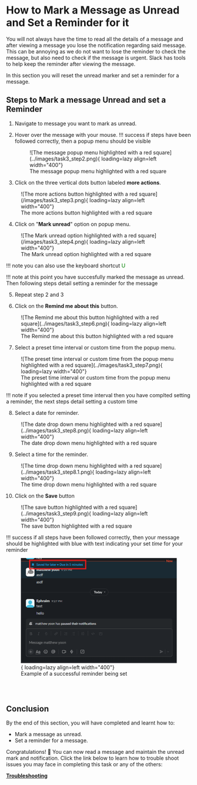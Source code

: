 # How to Mark a Message as Unread and Set a Reminder for it
You will not always have the time to read all the details of a message and after viewing a message you lose the notification regarding said message. This can be annoying as we do not want to lose the reminder to check the message, but also need to check if the message is urgent. Slack has tools to help keep the reminder after viewing the message. 

In this section you will reset the unread marker and set a reminder for a message.

## Steps to Mark a message Unread and set a Reminder


1. Navigate to message you want to mark as unread.

2. Hover over the message with your mouse.
!!! success
    if steps have been followed correctly, then a popup menu should be visible
    <figure markdown="span">
        ![The message popup menu highlighted with a red square](../images/task3_step2.png){ loading=lazy align=left width="400"}
    <figcaption> The message popup menu highlighted with a red square</figcaption>
    </figure>

3. Click on the three vertical dots button labeled **more actions**.

<figure markdown="span">
    ![The more actions button highlighted with a red square](/images/task3_step3.png){ loading=lazy align=left width="400"}
    <figcaption> The more actions button highlighted with a red square</figcaption>
</figure>

4. Click on "**Mark unread**" option on popup menu.
<figure markdown="span">
    ![The Mark unread option highlighted with a red square](/images/task3_step4.png){ loading=lazy align=left width="400"}
    <figcaption> The Mark unread option highlighted with a red square</figcaption>
</figure>
!!! note
    you can also use the keyboard shortcut <span style="color: green">U</span>

!!! note
    at this point you have succesfully marked the message as unread. Then following steps detail setting a reminder for the message
    
5. Repeat step 2 and 3

6. Click on the **Remind me about this** button.
<figure markdown="span">
    ![The Remind me about this button highlighted with a red square](../images/task3_step6.png){ loading=lazy align=left width="400"}
    <figcaption> The Remind me about this button highlighted with a red square</figcaption>
</figure>

7. Select a preset time interval or custom time from the popup menu.
<figure markdown="span">
    ![The preset time interval or custom time from the popup menu highlighted with a red square](../images/task3_step7.png){ loading=lazy width="400"}
    <figcaption> The preset time interval or custom time from the popup menu highlighted with a red square</figcaption>
</figure>

!!! note
    if you selected a preset time interval then you have complted setting a reminder, the next steps detail setting a custom time

8. Select a date for reminder.
<figure markdown="span">
    ![The date drop down menu highlighted with a red square](../images/task3_step8.png){ loading=lazy align=left width="400"}
    <figcaption> The date drop down menu highlighted with a red square</figcaption>
</figure>

9. Select a time for the reminder.
<figure markdown="span">
    ![The time drop down menu highlighted with a red square](../images/task3_step8.1.png){ loading=lazy align=left width="400"}
    <figcaption> The time drop down menu highlighted with a red square</figcaption>
</figure>


10. Click on the **Save** button
<figure markdown="span">
    ![The save button highlighted with a red square](../images/task3_step9.png){ loading=lazy align=left width="400"}
    <figcaption> The save button highlighted with a red square</figcaption>
</figure>

!!! success
    if all steps have been followed correctly, then your message should be highlighted with blue with text indicating your set *time* for your reminder
    <figure markdown="span">
    ![Example of a successful reminder being set](../images/task3_step9_success.png){ loading=lazy align=left width="400"}
    <figcaption>Example of a successful reminder being set</figcaption>
    </figure>
<pre>


</pre>
## Conclusion
By the end of this section, you will have completed and learnt how to:

- Mark a message as unread.
- Set a reminder for a message.

Congratulations! 🎉 You can now read a message and maintain the unread mark and notification. Click the link below to learn how to trouble shoot issues you may face in completing this task or any of the others:

**[Troubleshooting](trouble.md)**